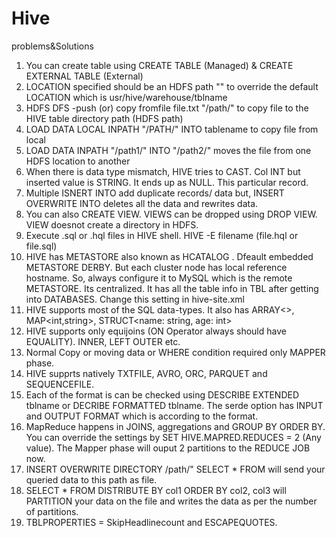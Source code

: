 # Hive
problems&amp;Solutions


1) You can create table using CREATE TABLE (Managed) & CREATE EXTERNAL TABLE (External) 
2) LOCATION specified should be an HDFS path "" to override the default LOCATION which is usr/hive/warehouse/tblname
3) HDFS DFS -push (or) copy fromfile file.txt "/path/" to copy file to the HIVE table directory path (HDFS path)
4) LOAD DATA LOCAL INPATH "/PATH/" INTO tablename to copy file from local
5) LOAD DATA INPATH "/path1/" INTO "/path2/" moves the file from one HDFS location to another
6) When there is data type mismatch, HIVE tries to CAST. Col INT but inserted value is STRING. It ends up as NULL. This particular record.
7) Multiple ISNERT INTO add duplicate records/ data but, INSERT OVERWRITE INTO deletes all the data and rewrites data.
8) You can also CREATE VIEW. VIEWS can be dropped using DROP VIEW. VIEW doesnot create a directory in HDFS.
9) Execute .sql or .hql files in HIVE shell. HIVE -E filename (file.hql or file.sql)
10) HIVE has METASTORE also known as HCATALOG . Dfeault embedded METASTORE DERBY. But each cluster node has local reference hostname. So, always configure it to MySQL which is the remote METASTORE. Its centralized. It has all the table info in TBL after getting into DATABASES. Change this setting in hive-site.xml
11) HIVE supports most of the SQL data-types. It also has ARRAY<>, MAP<int,string>, STRUCT<name: string, age: int>
12) HIVE supports only equijoins (ON Operator always should have EQUALITY). INNER, LEFT OUTER etc.
13) Normal Copy or moving data or WHERE condition required only MAPPER phase.
14) HIVE supprts natively TXTFILE, AVRO, ORC, PARQUET and SEQUENCEFILE.
15) Each of the format is can be checked using DESCRIBE EXTENDED tblname or DECRIBE FORMATTED tblname. The serde option has INPUT and OUTPUT FORMAT  which is according to the format.
16) MapReduce happens in JOINS, aggregations and GROUP BY ORDER BY. You can override the settings by SET HIVE.MAPRED.REDUCES = 2 (Any value). The Mapper phase will ouput 2 partitions to the REDUCE JOB now.
17) INSERT OVERWRITE DIRECTORY /path/"
    SELECT * FROM will send your queried data to this path as file.
14) SELECT * FROM DISTRIBUTE BY col1 ORDER BY col2, col3 will PARTITION your data on the file and writes the data as per the number of partitions.
15) TBLPROPERTIES = SkipHeadlinecount and ESCAPEQUOTES.
